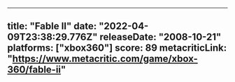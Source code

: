 
---
title: "Fable II"
date: "2022-04-09T23:38:29.776Z"
releaseDate: "2008-10-21"
platforms: ["xbox360"]
score: 89
metacriticLink: "https://www.metacritic.com/game/xbox-360/fable-ii"
---

